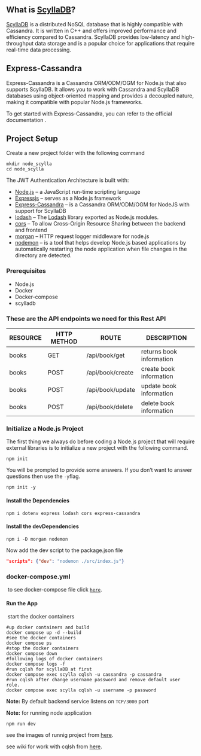 ## What is [ScyllaDB](https://www.scylladb.com/)?

[ScyllaDB](https://docs.scylladb.com/stable/) is a distributed NoSQL database that is highly compatible with Cassandra. It is written in C++ and offers improved performance and efficiency compared to Cassandra. ScyllaDB provides low-latency and high-throughput data storage and is a popular choice for applications that require real-time data processing.

## Express-Cassandra

Express-Cassandra is a Cassandra ORM/ODM/OGM for Node.js that also supports ScyllaDB. It allows you to work with Cassandra and ScyllaDB databases using object-oriented mapping and provides a decoupled nature, making it compatible with popular Node.js frameworks.

To get started with Express-Cassandra, you can refer to the official documentation .

## Project Setup

Create a new project folder with the following command

```shell
mkdir node_scylla 
cd node_scylla
```

The JWT Authentication Architecture is built with:

- [Node.js](https://nodejs.org/) – a JavaScript run-time scripting language
- [Expressjs](https://expressjs.com/) – serves as a Node.js framework
- [Express-Cassandra](https://express-cassandra.readthedocs.io/en/latest/) – is a Cassandra ORM/ODM/OGM for NodeJS with support for ScyllaDB
- [lodash](https://lodash.com/docs/) – The [Lodash](https://lodash.com/) library exported as Node.js modules.
- [cors](https://www.npmjs.com/package/cors) – To allow Cross-Origin Resource Sharing between the backend and frontend
- [morgan](https://www.npmjs.com/package/morgan) – HTTP request logger middleware for node.js
- [nodemon](https://www.npmjs.com/package/nodemon) – is a tool that helps develop Node.js based applications by automatically restarting the node application when file changes in the directory are detected.

### Prerequisites

- Node.js
- Docker
- Docker-compose
- scylladb

### These are the API endpoints we need for this Rest API

| RESOURCE | HTTP METHOD | ROUTE | DESCRIPTION |
| --- | --- | --- | --- |
| books | GET | /api/book/get | returns book information |
| books | POST | /api/book/create | create book information |
| books | POST | /api/book/update | update book information |
| books | POST | /api/book/delete | delete book information |

### Initialize a Node.js Project

The first thing we always do before coding a Node.js project that will require external libraries is to initialize a new project with the following command.

```shell
npm init
```

You will be prompted to provide some answers. If you don’t want to answer questions then use the `-y`flag.

```shell
npm init -y  
```

#### Install the Dependencies

```shell
npm i dotenv express lodash cors express-cassandra 
```

#### Install the devDependencies

```shell
npm i -D morgan nodemon 
```

Now add the dev script to the package.json file

```json
"scripts": {"dev": "nodemon ./src/index.js"}
```

### docker-compose.yml

​ to see docker-compose file click [`here`](https://github.com/azita-abdollahi/nodeScyllaDB/blob/master/docker-compose.yml).

#### Run the App

​ start the docker containers

```shell
#up docker containers and build
docker compose up -d --build  
#see the docker containers  
docker compose ps  
#stop the docker containers  
docker compose down  
#following logs of docker containers  
docker compose logs -f
#run cqlsh for scyllaDB at first
docker compose exec scylla cqlsh -u cassandra -p cassandra
#run cqlsh after change username password and remove default user role.
docker compose exec scylla cqlsh -u username -p password
```

**Note:** By default backend service listens on `TCP/3000` port

**Note:** for running node application

```shell
npm run dev
```

see the images of runnig project from [here](https://github.com/azita-abdollahi/nodeScyllaDB/tree/master/img).

see wiki for work with cqlsh from [here](https://github.com/azita-abdollahi/nodeScyllaDB/wiki/work-with-cqlsh).